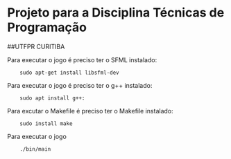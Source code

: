 # Projeto para a Disciplina Técnicas de Programação 
##UTFPR CURITIBA

Para executar o jogo é preciso ter o SFML instalado:
```
    sudo apt-get install libsfml-dev
```
Para executar o jogo é preciso ter o g++ instalado:
```
    sudo apt install g++:
```
Para excutar o Makefile é preciso ter o Makefile instalado:
```
    sudo install make
```
Para executar o jogo
```
    ./bin/main
```
